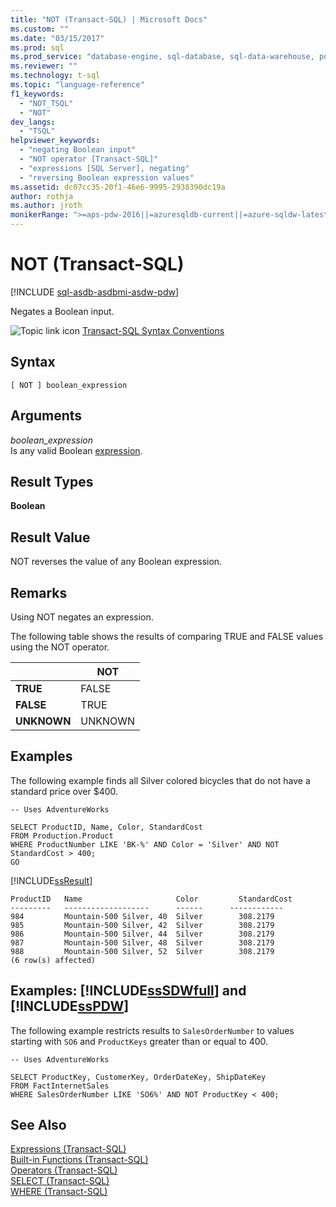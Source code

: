```yaml
---
title: "NOT (Transact-SQL) | Microsoft Docs"
ms.custom: ""
ms.date: "03/15/2017"
ms.prod: sql
ms.prod_service: "database-engine, sql-database, sql-data-warehouse, pdw"
ms.reviewer: ""
ms.technology: t-sql
ms.topic: "language-reference"
f1_keywords: 
  - "NOT_TSQL"
  - "NOT"
dev_langs: 
  - "TSQL"
helpviewer_keywords: 
  - "negating Boolean input"
  - "NOT operator [Transact-SQL]"
  - "expressions [SQL Server], negating"
  - "reversing Boolean expression values"
ms.assetid: dc07cc35-20f1-46e6-9995-2938390dc19a
author: rothja
ms.author: jroth
monikerRange: ">=aps-pdw-2016||=azuresqldb-current||=azure-sqldw-latest||>=sql-server-2016||=sqlallproducts-allversions||>=sql-server-linux-2017||=azuresqldb-mi-current"
---
```

# NOT (Transact-SQL)
[!INCLUDE [sql-asdb-asdbmi-asdw-pdw](../../includes/applies-to-version/sql-asdb-asdbmi-asdw-pdw.md)]

  Negates a Boolean input.  
  
 ![Topic link icon](../../database-engine/configure-windows/media/topic-link.gif "Topic link icon") [Transact-SQL Syntax Conventions](../../t-sql/language-elements/transact-sql-syntax-conventions-transact-sql.md)  
  
## Syntax  
  
```syntaxsql
[ NOT ] boolean_expression  
```  
  
## Arguments  
 *boolean_expression*  
 Is any valid Boolean [expression](../../t-sql/language-elements/expressions-transact-sql.md).  
  
## Result Types  
 **Boolean**  
  
## Result Value  
 NOT reverses the value of any Boolean expression.  
  
## Remarks  
 Using NOT negates an expression.  
  
 The following table shows the results of comparing TRUE and FALSE values using the NOT operator.  
  
||NOT|  
|------|---------|  
|**TRUE**|FALSE|  
|**FALSE**|TRUE|  
|**UNKNOWN**|UNKNOWN|  
  
## Examples  
 The following example finds all Silver colored bicycles that do not have a standard price over $400.  
  
```  
-- Uses AdventureWorks  
  
SELECT ProductID, Name, Color, StandardCost  
FROM Production.Product  
WHERE ProductNumber LIKE 'BK-%' AND Color = 'Silver' AND NOT StandardCost > 400;  
GO  
```  
  
 [!INCLUDE[ssResult](../../includes/ssresult-md.md)]  
  
 ```
 ProductID   Name                     Color         StandardCost
 ---------   -------------------      ------      ------------
 984         Mountain-500 Silver, 40  Silver        308.2179
 985         Mountain-500 Silver, 42  Silver        308.2179
 986         Mountain-500 Silver, 44  Silver        308.2179
 987         Mountain-500 Silver, 48  Silver        308.2179
 988         Mountain-500 Silver, 52  Silver        308.2179
 (6 row(s) affected)
 ```  
  
## Examples: [!INCLUDE[ssSDWfull](../../includes/sssdwfull-md.md)] and [!INCLUDE[ssPDW](../../includes/sspdw-md.md)]  
 The following example restricts results to `SalesOrderNumber` to values starting with `SO6` and `ProductKeys` greater than or equal to 400.  
  
```  
-- Uses AdventureWorks  
  
SELECT ProductKey, CustomerKey, OrderDateKey, ShipDateKey  
FROM FactInternetSales  
WHERE SalesOrderNumber LIKE 'SO6%' AND NOT ProductKey < 400;  
```  
  
## See Also  
 [Expressions &#40;Transact-SQL&#41;](../../t-sql/language-elements/expressions-transact-sql.md)   
 [Built-in Functions &#40;Transact-SQL&#41;](~/t-sql/functions/functions.md)   
 [Operators &#40;Transact-SQL&#41;](../../t-sql/language-elements/operators-transact-sql.md)   
 [SELECT &#40;Transact-SQL&#41;](../../t-sql/queries/select-transact-sql.md)   
 [WHERE &#40;Transact-SQL&#41;](../../t-sql/queries/where-transact-sql.md)  
  
  


